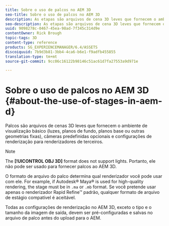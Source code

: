 ```yaml
---
title: Sobre o uso de palcos no AEM 3D
seo-title: Sobre o uso de palcos no AEM 3D
description: As etapas são arquivos de cena 3D leves que fornecem o ambiente básico de visualização.
seo-description: As etapas são arquivos de cena 3D leves que fornecem o ambiente básico de visualização.
uuid: 9098278c-0467-45ea-98ad-7f345c314d9e
contentOwner: Rick Brough
topic-tags: 3D
content-type: reference
products: SG_EXPERIENCEMANAGER/6.4/ASSETS
discoiquuid: 7b9d3b81-3bb4-4ca6-b6e1-f9adfb455855
translation-type: tm+mt
source-git-commit: 9cc06c16122b98146c51ac61d7fa27553a9d971e

---
```



# Sobre o uso de palcos no AEM 3D {#about-the-use-of-stages-in-aem-d}

Palcos são arquivos de cenas 3D leves que fornecem o ambiente de visualização básico (luzes, planos de fundo, planos base ou outras geometrias fixas), câmeras predefinidas opcionais e configurações de renderização para renderizadores de terceiros.

>[!NOTE]
>
>The **[!UICONTROL OBJ 3D]** format does not support lights. Portanto, ele não pode ser usado para fornecer palcos ao AEM 3D.

O formato de arquivo do palco determina qual renderizador você pode usar com ele. For example, if Autodesk® Maya® is used for high-quality rendering, the stage must be in `.ma` or `.mb` format. Se você pretende usar apenas o renderizador Rapid Refine™ padrão, qualquer formato de arquivo de estágio compatível é aceitável.

Todas as configurações de renderização no AEM 3D, exceto o tipo e o tamanho da imagem de saída, devem ser pré-configuradas e salvas no arquivo de palco antes do upload para o AEM.